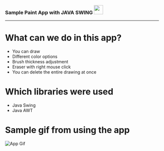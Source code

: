 ### Sample Paint App with JAVA SWING <img src = 'https://github.com/MarikIshtar007/MarikIshtar007/blob/master/images/java.svg' width='30'/>

---
# What can we do in this app?
* You can draw
* Different color options
* Brush thickness adjustment
* Eraser with right mouse click
* You can delete the entire drawing at once

# Which libraries were used
* Java Swing
* Java AWT


# Sample gif from using the app
![App Gif](SamplePaintApp/paint_app.gif)
